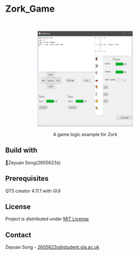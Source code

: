 # Zork_Game
<br />
<div align="center">
  <br />
  <img src="images/MainScreen.PNG" width="300" height="300"><br>
  <p align="center">
    A game logic example for Zork
    <br />
    </p>
</div>


## Build with
:running:Zeyuan Song(2605623s)<br>


## Prerequisites
QT5 creator 4.11.1 with GUI<br>


## License
Project is distributed under <a href="https://github.com/zeyuan-song0204/Remote-infrared-thermometer-/blob/main/LICENSE">MIT License</a>
## Contact
Zeyuan Song - 2605623s@student.gla.ac.uk








